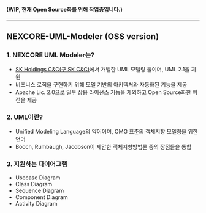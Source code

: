 #### (WIP, 현재 Open Source화를 위해 작업중입니다.)
---
## NEXCORE-UML-Modeler (OSS version)

### 1. NEXCORE UML Modeler는? 

* [SK Holdings C&C(구 SK C&C)](http://cc.sk.com/)에서 개밸한 UML 모델링 툴이며, UML 2.1을 지원
* 비즈니스 로직을 구현하기 위해 모델 기반의 아키텍처와 자동화된 기능을 제공
* Apache Lic. 2.0으로 일부 상용 라이선스 기능을 제외하고 Open Source화한 버전을 제공

### 2. UML이란?

* Unified Modeling Language의 약어이며, OMG 표준의 객체지향 모델링을 위한 언어
* Booch, Rumbaugh, Jacobson이 제안한 객체지향방법론 중의 장점들을 통합

### 3. 지원하는 다이어그램 

* Usecase Diagram
* Class Diagram
* Sequence Diagram
* Component Diagram
* Activity Diagram
